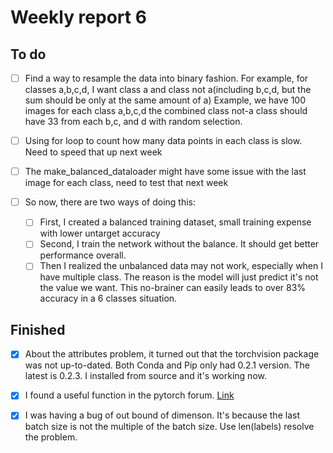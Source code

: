 # Weekly report 6

## To do
-[ ] Find a way to resample the data into binary fashion. For example, for classes a,b,c,d, I want class a and class not
a(including b,c,d, but the sum should be only at the same amount of a) Example, we have 100 images for each class a,b,c,d
the combined class not-a class should have 33 from each b,c, and d with random selection.  

-[ ] Using for loop to count how many data points in each class is slow. Need to speed that up next week

-[ ] The make_balanced_dataloader might have some issue with the last image for each class, need to test that next week

-[ ] So now, there are two ways of doing this:
    -[ ] First, I created a balanced training dataset, small training expense with lower untarget accuracy 
    -[ ] Second, I train the network without the balance. It should get better performance overall.
    -[ ] Then I realized the unbalanced data may not work, especially when I have multiple class. The reason is the model 
    will just predict it's not the value we want. This no-brainer can easily leads to over 83% accuracy in a 6 classes 
    situation.
## Finished

-[x] About the attributes problem, it turned out that the torchvision package was not up-to-dated. Both Conda and Pip only had 0.2.1 version. The latest 
is 0.2.3. I installed from source and it's working now.

-[x] I found a useful function in the pytorch forum. [Link](https://discuss.pytorch.org/t/balanced-sampling-between-classes-with-torchvision-dataloader/2703/3)

-[x] I was having a bug of out bound of dimenson. It's because the last batch size is not the multiple of the batch
size. Use len(labels) resolve the problem.